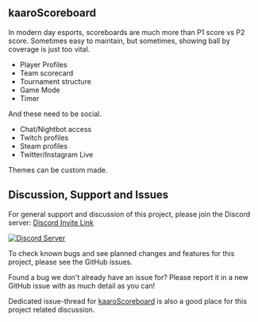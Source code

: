 ## kaaroScoreboard
In modern day esports, scoreboards are much more than P1 score vs P2 score. Sometimes easy to maintain, but sometimes, showing ball by coverage is just too vital.
* Player Profiles
* Team scorecard
* Tournament structure
* Game Mode
* Timer

And these need to be social.
* Chat/Nightbot access
* Twitch profiles
* Steam profiles 
* Twitter/Instagram Live


Themes can be custom made.


## Discussion, Support and Issues
For general support and discussion of this project, please join the Discord server: [Discord Invite Link](https://discord.gg/B2cERQ5)

[![Discord Server](https://discordapp.com/api/guilds/552881714196774953/widget.png?style=banner2)](https://discord.gg/B2cERQ5)

To check known bugs and see planned changes and features for this project, please see the GitHub issues.

Found a bug we don't already have an issue for? Please report it in a new GitHub issue with as much detail as you can!

Dedicated issue-thread for [kaaroScoreboard](https://github.com/karx/karx.github.io/issues/161) is also a good place for this project related discussion.